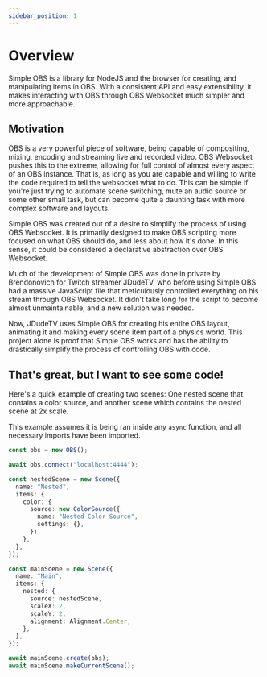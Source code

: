 ```yaml
---
sidebar_position: 1
---
```


# Overview

Simple OBS is a library for NodeJS and the browser for creating, and manipulating items in OBS. With a consistent API and easy extensibility, it makes interacting with OBS through OBS Websocket much simpler and more approachable.

## Motivation

OBS is a very powerful piece of software, being capable of compositing, mixing, encoding and streaming live and recorded video. OBS Websocket pushes this to the extreme, allowing for full control of almost every aspect of an OBS instance. That is, as long as you are capable and willing to write the code required to tell the websocket what to do. This can be simple if you're just trying to automate scene switching, mute an audio source or some other small task, but can become quite a daunting task with more complex software and layouts.

Simple OBS was created out of a desire to simplify the process of using OBS Websocket. It is primarily designed to make OBS scripting more focused on what OBS should do, and less about how it's done. In this sense, it could be considered a declarative abstraction over OBS Websocket.

Much of the development of Simple OBS was done in private by Brendonovich for Twitch streamer JDudeTV, who before using Simple OBS had a massive JavaScript file that meticulously controlled everything on his stream through OBS Websocket. It didn't take long for the script to become almost unmaintainable, and a new solution was needed.

Now, JDudeTV uses Simple OBS for creating his entire OBS layout, animating it and making every scene item part of a physics world. This project alone is proof that Simple OBS works and has the ability to drastically simplify the process of controlling OBS with code.

## That's great, but I want to see some code!

Here's a quick example of creating two scenes: One nested scene that contains a color source, and another scene which contains the nested scene at 2x scale.

This example assumes it is being ran inside any `async` function, and all necessary imports have been imported.

```ts
const obs = new OBS();

await obs.connect("localhost:4444");

const nestedScene = new Scene({
  name: "Nested",
  items: {
    color: {
      source: new ColorSource({
        name: "Nested Color Source",
        settings: {},
      }),
    },
  },
});

const mainScene = new Scene({
  name: "Main",
  items: {
    nested: {
      source: nestedScene,
      scaleX: 2,
      scaleY: 2,
      alignment: Alignment.Center,
    },
  },
});

await mainScene.create(obs);
await mainScene.makeCurrentScene();
```
